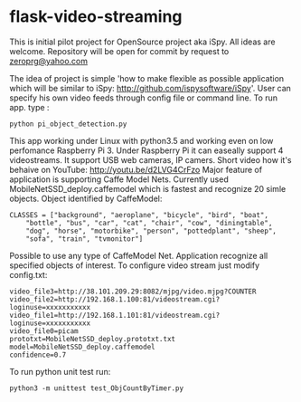 flask-video-streaming
=====================
This is initial pilot project for OpenSource project aka iSpy. All ideas are welcome. Repository will be open for commit by request to 
zeroprg@yahoo.com

The idea of project is simple 'how to make flexible as possible application which will be similar to iSpy: http://github.com/ispysoftware/iSpy'. 
User can specify his own video feeds through config file or command line.
To run app. type :
```
python pi_object_detection.py
```
This app working under Linux with python3.5 and working even on low perfomance Raspberry Pi 3. Under Raspberry Pi it can  easeally support 4 videostreams.
It support USB web cameras, IP camers.
Short video how it's behaive on YouTube: http://youtu.be/d2LVG4CrFzo
Major feature of application is supporting Caffe Model Nets. Currently used MobileNetSSD_deploy.caffemodel which is fastest and recognize 20 simle objects. 
Object identified by CaffeModel: 

```
CLASSES = ["background", "aeroplane", "bicycle", "bird", "boat",
	"bottle", "bus", "car", "cat", "chair", "cow", "diningtable",
	"dog", "horse", "motorbike", "person", "pottedplant", "sheep",
	"sofa", "train", "tvmonitor"]
```
Possible  to use any type of CaffeModel Net.
Application recognize all specified objects of interest.
To configure video stream just modify config.txt:

```
video_file3=http://38.101.209.29:8082/mjpg/video.mjpg?COUNTER
video_file2=http://192.168.1.100:81/videostream.cgi?loginuse=xxxxxxxxxxx
video_file1=http://192.168.1.101:81/videostream.cgi?loginuse=xxxxxxxxxxx
video_file0=picam
prototxt=MobileNetSSD_deploy.prototxt.txt
model=MobileNetSSD_deploy.caffemodel
confidence=0.7
```

To run python unit test run:

```
python3 -m unittest test_ObjCountByTimer.py 
```
